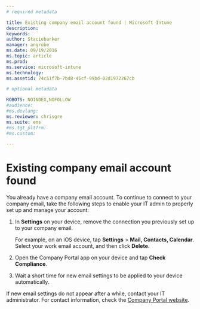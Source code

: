 ```yaml
---
# required metadata

title: Existing company email account found | Microsoft Intune
description:
keywords:
author: Staciebarker
manager: angrobe
ms.date: 09/19/2016
ms.topic: article
ms.prod:
ms.service: microsoft-intune
ms.technology:
ms.assetid: 74c51f7b-7bd8-45cf-99bd-02d1972267cb

# optional metadata

ROBOTS: NOINDEX,NOFOLLOW
#audience:
#ms.devlang:
ms.reviewer: chrisgre
ms.suite: ems
#ms.tgt_pltfrm:
#ms.custom:

---
```


# Existing company email account found
You already have a company email account. To continue to connect to your company email, take the following steps to enable your IT admin to properly set up and manage your account:

1.  In **Settings** on your device, remove the connection you previously set up to your company email.

    For example, on an iOS device, tap **Settings** &gt; **Mail, Contacts, Calendar**. Select your work email account, and then click **Delete**.

2.  Open the Company Portal app on your device and tap **Check Compliance**.

3.  Wait a short time for new email settings to be applied to your device automatically.

If new email settings do not appear after a while, contact your IT administrator. For contact information, check the [Company Portal website](http://portal.manage.microsoft.com).

